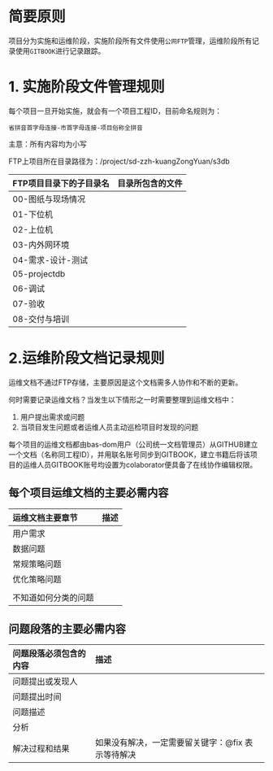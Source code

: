 # 简要原则

项目分为实施和运维阶段，实施阶段所有文件使用`公网FTP`管理，运维阶段所有记录使用`GITBOOK`进行记录跟踪。

# 1. 实施阶段文件管理规则

每个项目一旦开始实施，就会有一个项目工程ID，目前命名规则为：

```
省拼音首字母连接-市首字母连接-项目俗称全拼音
```

主意：所有内容均为小写

FTP上项目所在目录路径为：/project/sd-zzh-kuangZongYuan/s3db

| FTP项目目录下的子目录名 | 目录所包含的文件 |
| :--- | :--- |
| 00-图纸与现场情况 |  |
| 01-下位机 |  |
| 02-上位机 |  |
| 03-内外网环境 |  |
| 04-需求-设计-测试 |  |
| 05-projectdb |  |
| 06-调试 |  |
| 07-验收 |  |
| 08-交付与培训 |  |

# 2.运维阶段文档记录规则

运维文档不通过FTP存储，主要原因是这个文档需多人协作和不断的更新。

何时需要记录运维文档？当发生以下情形之一时需要整理到运维文档中：

1. 用户提出需求或问题
2. 当项目发生问题或者运维人员主动巡检项目时发现的问题

每个项目的运维文档都由bas-dom用户（公司统一文档管理员）从GITHUB建立一个文档（名称同工程ID），并用联名账号同步到GITBOOK，建立书籍后将该项目的运维人员GITBOOK账号均设置为colaborator便具备了在线协作编辑权限。

## 每个项目运维文档的主要必需内容

| 运维文档主要章节 | 描述 |
| :--- | :--- |
| 用户需求 |  |
| 数据问题 |  |
| 常规策略问题 |  |
| 优化策略问题 |  |
|  |  |
| 不知道如何分类的问题 |  |

## 问题段落的主要必需内容

| 问题段落必须包含的内容 | 描述 |
| :--- | :--- |
| 问题提出或发现人 |  |
| 问题提出时间 |  |
| 问题描述 |  |
| 分析 |  |
| 解决过程和结果 | 如果没有解决，一定需要留关键字：@fix 表示等待解决 |



